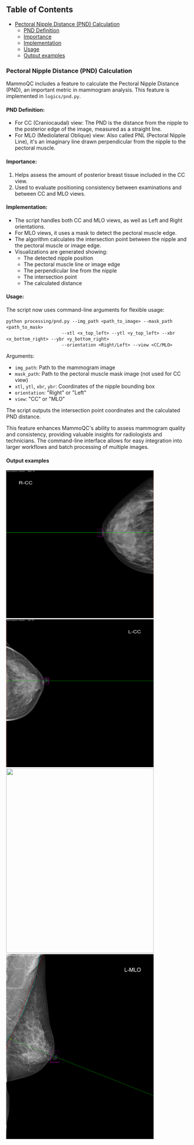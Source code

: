 ## Table of Contents
- [Pectoral Nipple Distance (PND) Calculation](#pnd)
   - [PND Definition](#pnd_definition)
   - [Importance](#pnd_importance)
   - [Implementation](#pnd_implementation)
   - [Usage](#pnd_usage)
   - [Output examples](#pnd_examples)

### Pectoral Nipple Distance (PND) Calculation

MammoQC includes a feature to calculate the Pectoral Nipple Distance (PND), an important metric in mammogram analysis. This feature is implemented in `logics/pnd.py`.

#### PND Definition:
- For CC (Craniocaudal) view: The PND is the distance from the nipple to the posterior edge of the image, measured as a straight line.
- For MLO (Mediolateral Oblique) view: Also called PNL (Pectoral Nipple Line), it's an imaginary line drawn perpendicular from the nipple to the pectoral muscle.

#### Importance:
1. Helps assess the amount of posterior breast tissue included in the CC view.
2. Used to evaluate positioning consistency between examinations and between CC and MLO views.

#### Implementation:
- The script handles both CC and MLO views, as well as Left and Right orientations.
- For MLO views, it uses a mask to detect the pectoral muscle edge.
- The algorithm calculates the intersection point between the nipple and the pectoral muscle or image edge.
- Visualizations are generated showing:
  - The detected nipple position
  - The pectoral muscle line or image edge
  - The perpendicular line from the nipple
  - The intersection point
  - The calculated distance

#### Usage:
The script now uses command-line arguments for flexible usage:

```
python processing/pnd.py --img_path <path_to_image> --mask_path <path_to_mask> 
                     --xtl <x_top_left> --ytl <y_top_left> --xbr <x_bottom_right> --ybr <y_bottom_right> 
                     --orientation <Right/Left> --view <CC/MLO>
```

Arguments:
- `img_path`: Path to the mammogram image
- `mask_path`: Path to the pectoral muscle mask image (not used for CC view)
- `xtl`, `ytl`, `xbr`, `ybr`: Coordinates of the nipple bounding box
- `orientation`: "Right" or "Left"
- `view`: "CC" or "MLO"

The script outputs the intersection point coordinates and the calculated PND distance.

This feature enhances MammoQC's ability to assess mammogram quality and consistency, providing valuable insights for radiologists and technicians. The command-line interface allows for easy integration into larger workflows and batch processing of multiple images.

#### Output examples

<img src="../docs/images/pnd_Right_CC.png" width="400" height="400">
<img src="../docs/images/pnd_Left_CC.png" width="400" height="400">

<img src="../docs/images/pnd_Right_MLO.png" width="400" height="500">
<img src="../docs/images/pnd_Left_MLO.png" width="400" height="500">
